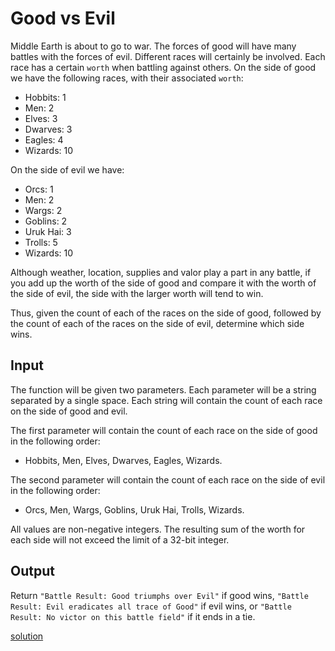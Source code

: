 # Good vs Evil

Middle Earth is about to go to war. The forces of good will have many battles with the forces of evil. Different races will certainly be involved. Each race has a certain `worth` when battling against others. On the side of good we have the following races, with their associated `worth`:

* Hobbits: 1
* Men: 2
* Elves: 3
* Dwarves: 3
* Eagles: 4
* Wizards: 10

On the side of evil we have:

* Orcs: 1
* Men: 2
* Wargs: 2
* Goblins: 2
* Uruk Hai: 3
* Trolls: 5
* Wizards: 10

Although weather, location, supplies and valor play a part in any battle, if you add up the worth of the side of good and compare it with the worth of the side of evil, the side with the larger worth will tend to win.

Thus, given the count of each of the races on the side of good, followed by the count of each of the races on the side of evil, determine which side wins.

## Input

The function will be given two parameters. Each parameter will be a string separated by a single space. Each string will contain the count of each race on the side of good and evil.

The first parameter will contain the count of each race on the side of good in the following order:

* Hobbits, Men, Elves, Dwarves, Eagles, Wizards.

The second parameter will contain the count of each race on the side of evil in the following order:

* Orcs, Men, Wargs, Goblins, Uruk Hai, Trolls, Wizards.

All values are non-negative integers. The resulting sum of the worth for each side will not exceed the limit of a 32-bit integer.

## Output

Return `"Battle Result: Good triumphs over Evil"` if good wins, `"Battle Result: Evil eradicates all trace of Good"` if evil wins, or `"Battle Result: No victor on this battle field"` if it ends in a tie.

[solution](../solution/Good\%20vs\%20Evil.js)